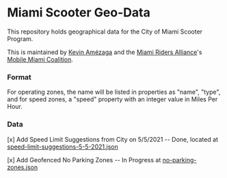 # Miami Scooter Geo-Data

This repository holds geographical data for the City of Miami Scooter Program.

This is maintained by [Kevin Amézaga](https://mostlikelykevin.com) and the [Miami Riders Alliance](https://riders.miami)'s [Mobile Miami Coalition](https://coalition.miami).

### Format

For operating zones, the name will be listed in properties as "name", "type", and for speed zones, a "speed" property with an integer value in Miles Per Hour.

### Data

[x] Add Speed Limit Suggestions from City on 5/5/2021 -- Done, located at [speed-limit-suggestions-5-5-2021.json](https://github.com/kevinamezaga/miami-scooter-geo-data/blob/main/speed-limit-suggestions-5-5-2021.json)

[x] Add Geofenced No Parking Zones -- In Progress at [no-parking-zones.json](https://github.com/kevinamezaga/miami-scooter-geo-data/blob/main/no-parking-zones.json)
